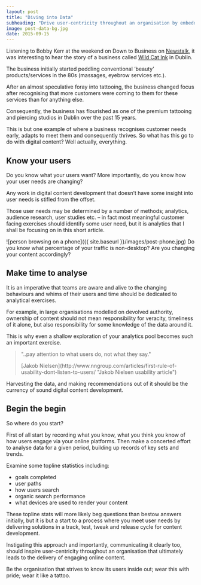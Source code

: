 ```yaml
---
layout: post
title: "Diving into Data"
subheading: "Drive user-centricity throughout an organisation by embedding and communicating analytics."
image: post-data-bg.jpg
date: 2015-09-15
---
```


Listening to Bobby Kerr at the weekend on Down to Business on [Newstalk](https://www.newstalk.com/ "Newstalk fm Ireland"), it was interesting to hear the story of a business called [Wild Cat Ink](http://wildcat.ie/ "Wild Cat tattoo studio Dublin") in Dublin.

The business initially started peddling conventional ‘beauty’ products/services in the 80s (massages, eyebrow services etc.).

After an almost speculative foray into tattooing, the business changed focus after recognising that more customers were coming to them for these services than for anything else.

Consequently, the business has flourished as one of the premium tattooing and piercing studios in Dublin over the past 15 years.

This is but one example of where a business recognises customer needs early, adapts to meet them and consequently thrives. So what has this go to do with digital content? Well actually, everything.

## Know your users

Do you know what your users want? More importantly, do you know how your user needs are changing?

Any work in digital content development that doesn’t have some insight into user needs is stifled from the offset.

Those user needs may be determined by a number of methods; analytics, audience research, user studies etc. – in fact most meaningful customer facing exercises should identify some user need, but it is analytics that I shall be focusing on in this short article.

![person browsing on a phone]({{ site.baseurl }}/images/post-phone.jpg) <span class="caption text-muted">Do you know what percentage of your traffic is non-desktop? Are you changing your content accordingly?</span>

## Make time to analyse

It is an imperative that teams are aware and alive to the changing behaviours and whims of their users and time should be dedicated to analytical exercises.

For example, in large organisations modelled on devolved authority, ownership of content should not mean responsibility for veracity, timeliness of it alone, but also responsibility for some knowledge of the data around it.

This is why even a shallow exploration of your analytics pool becomes such an important exercise.

> "..pay attention to what users do, not what they say."
> 
> <footer>[Jakob Nielsen](http://www.nngroup.com/articles/first-rule-of-usability-dont-listen-to-users/ "Jakob Nielsen usability article")</footer>

Harvesting the data, and making recommendations out of it should be the currency of sound digital content development.

## Begin the begin

So where do you start?

First of all start by recording what you know, what you think you know of how users engage via your online platforms. Then make a concerted effort to analyse data for a given period, building up records of key sets and trends.

Examine some topline statistics including:

*   goals completed
*   user paths
*   how users search
*   organic search performance
*   what devices are used to render your content

These topline stats will more likely beg questions than bestow answers initially, but it is but a start to a process where you meet user needs by delivering solutions in a track, test, tweak and release cycle for content development.

Instigating this approach and importantly, communicating it clearly too, should inspire user-centricity throughout an organisation that ultimately leads to the delivery of engaging online content.

Be the organisation that strives to know its users inside out; wear this with pride; wear it like a tattoo.
